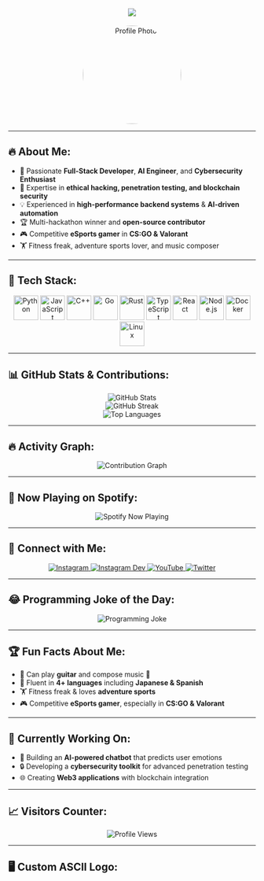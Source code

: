 <h1 align="center">
  <img src="https://readme-typing-svg.herokuapp.com?font=Fira+Code&size=24&pause=1000&color=00FF00&center=true&width=450&lines=Hi+there!+I'm+Tuku+👋;Full-Stack+Developer+%7C+Cybersecurity+Enthusiast+%7C+AI+Geek">
</h1>

<p align="center">
  <img src="https://raw.githubusercontent.com/mrshadowexe/exe/main/myphoto.jpg" width="200" style="border-radius: 50%" alt="Profile Photo">
</p>

---

## 🔥 **About Me:**  
- 🚀 Passionate **Full-Stack Developer**, **AI Engineer**, and **Cybersecurity Enthusiast**  
- 🔐 Expertise in **ethical hacking, penetration testing, and blockchain security**  
- 💡 Experienced in **high-performance backend systems** & **AI-driven automation**  
- 🏆 Multi-hackathon winner and **open-source contributor**  
- 🎮 Competitive **eSports gamer** in **CS:GO & Valorant**  
- 🏋️ Fitness freak, adventure sports lover, and music composer  

---

## 🌟 **Tech Stack:**  

<p align="center">
  <img src="https://cdn.jsdelivr.net/gh/devicons/devicon/icons/python/python-original.svg" width="50" alt="Python">
  <img src="https://cdn.jsdelivr.net/gh/devicons/devicon/icons/javascript/javascript-original.svg" width="50" alt="JavaScript">
  <img src="https://cdn.jsdelivr.net/gh/devicons/devicon/icons/cplusplus/cplusplus-original.svg" width="50" alt="C++">
  <img src="https://cdn.jsdelivr.net/gh/devicons/devicon/icons/go/go-original.svg" width="50" alt="Go">
  <img src="https://cdn.jsdelivr.net/gh/devicons/devicon/icons/rust/rust-plain.svg" width="50" alt="Rust">
  <img src="https://cdn.jsdelivr.net/gh/devicons/devicon/icons/typescript/typescript-original.svg" width="50" alt="TypeScript">
  <img src="https://cdn.jsdelivr.net/gh/devicons/devicon/icons/react/react-original.svg" width="50" alt="React">
  <img src="https://cdn.jsdelivr.net/gh/devicons/devicon/icons/nodejs/nodejs-original.svg" width="50" alt="Node.js">
  <img src="https://cdn.jsdelivr.net/gh/devicons/devicon/icons/docker/docker-original.svg" width="50" alt="Docker">
  <img src="https://cdn.jsdelivr.net/gh/devicons/devicon/icons/linux/linux-original.svg" width="50" alt="Linux">
</p>

---

## 📊 **GitHub Stats & Contributions:**  

<p align="center">
  <img src="https://github-readme-stats.vercel.app/api?username=mrshadowexe&show_icons=true&theme=tokyonight" alt="GitHub Stats">
  <br>
  <img src="https://github-readme-streak-stats.herokuapp.com/?user=mrshadowexe&theme=tokyonight" alt="GitHub Streak">
  <br>
  <img src="https://github-readme-stats.vercel.app/api/top-langs/?username=mrshadowexe&layout=compact&theme=tokyonight" alt="Top Languages">
</p>

---

## 🔥 **Activity Graph:**  

<p align="center">
  <img src="https://activity-graph.herokuapp.com/graph?username=mrshadowexe&theme=tokyo-night" alt="Contribution Graph">
</p>

---

## 🎵 **Now Playing on Spotify:**  
<p align="center">
  <img src="https://novatorem-mrshadowexe.vercel.app/api/spotify" alt="Spotify Now Playing">
</p>

---

## 📢 **Connect with Me:**  

<p align="center">
  <a href="https://instagram.com/tuku.exe" target="_blank">
    <img src="https://img.shields.io/badge/Instagram-%23E4405F.svg?style=for-the-badge&logo=instagram&logoColor=white" alt="Instagram">
  </a>
  <a href="https://instagram.com/dev.tuku" target="_blank">
    <img src="https://img.shields.io/badge/Instagram-%23E4405F.svg?style=for-the-badge&logo=instagram&logoColor=white" alt="Instagram Dev">
  </a>
  <a href="https://youtube.com/@tukuexe" target="_blank">
    <img src="https://img.shields.io/badge/YouTube-%23FF0000.svg?style=for-the-badge&logo=youtube&logoColor=white" alt="YouTube">
  </a>
  <a href="https://x.com/tukuexe" target="_blank">
    <img src="https://img.shields.io/badge/Twitter-%231DA1F2.svg?style=for-the-badge&logo=twitter&logoColor=white" alt="Twitter">
  </a>
</p>

---

## 😂 **Programming Joke of the Day:**  

<p align="center">
  <img src="https://readme-jokes.vercel.app/api" alt="Programming Joke">
</p>

---

## 🏆 **Fun Facts About Me:**  
- 🎸 Can play **guitar** and compose music 🎵  
- 🧠 Fluent in **4+ languages** including **Japanese & Spanish**  
- 🏋️ Fitness freak & loves **adventure sports**  
- 🎮 Competitive **eSports gamer**, especially in **CS:GO & Valorant**  

---

## 🎯 **Currently Working On:**  
- 🚀 Building an **AI-powered chatbot** that predicts user emotions  
- 🔒 Developing a **cybersecurity toolkit** for advanced penetration testing  
- 🌐 Creating **Web3 applications** with blockchain integration  

---

## 📈 **Visitors Counter:**  

<p align="center">
  <img src="https://komarev.com/ghpvc/?username=mrshadowexe&label=Profile+Views&color=red&style=for-the-badge" alt="Profile Views">
</p>

---

## 🖥 **Custom ASCII Logo:**
